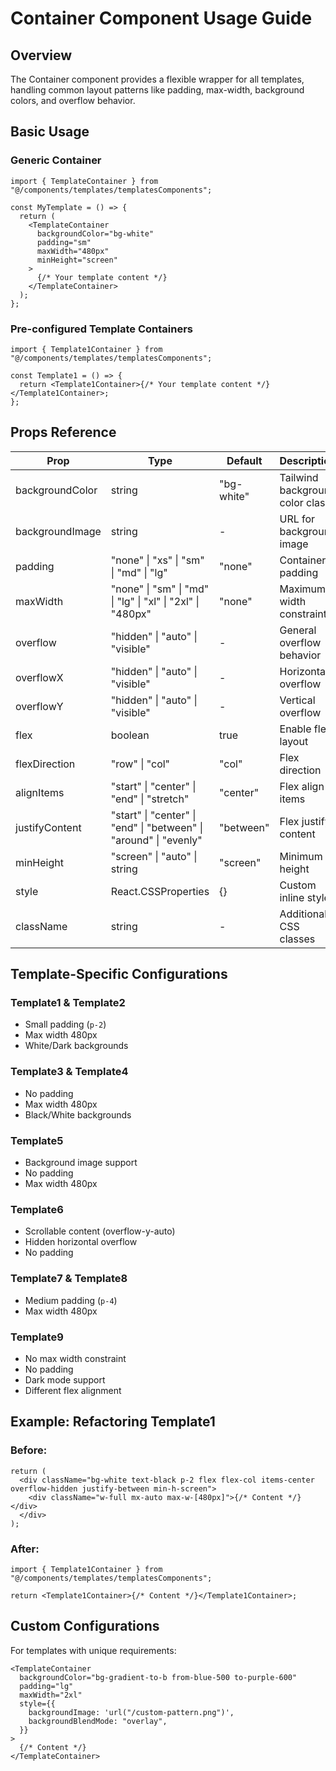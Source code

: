 # Container Component Usage Guide

## Overview

The Container component provides a flexible wrapper for all templates, handling common layout patterns like padding, max-width, background colors, and overflow behavior.

## Basic Usage

### Generic Container

```tsx
import { TemplateContainer } from "@/components/templates/templatesComponents";

const MyTemplate = () => {
  return (
    <TemplateContainer
      backgroundColor="bg-white"
      padding="sm"
      maxWidth="480px"
      minHeight="screen"
    >
      {/* Your template content */}
    </TemplateContainer>
  );
};
```

### Pre-configured Template Containers

```tsx
import { Template1Container } from "@/components/templates/templatesComponents";

const Template1 = () => {
  return <Template1Container>{/* Your template content */}</Template1Container>;
};
```

## Props Reference

| Prop            | Type                                                              | Default    | Description                     |
| --------------- | ----------------------------------------------------------------- | ---------- | ------------------------------- |
| backgroundColor | string                                                            | "bg-white" | Tailwind background color class |
| backgroundImage | string                                                            | -          | URL for background image        |
| padding         | "none" \| "xs" \| "sm" \| "md" \| "lg"                            | "none"     | Container padding               |
| maxWidth        | "none" \| "sm" \| "md" \| "lg" \| "xl" \| "2xl" \| "480px"        | "none"     | Maximum width constraint        |
| overflow        | "hidden" \| "auto" \| "visible"                                   | -          | General overflow behavior       |
| overflowX       | "hidden" \| "auto" \| "visible"                                   | -          | Horizontal overflow             |
| overflowY       | "hidden" \| "auto" \| "visible"                                   | -          | Vertical overflow               |
| flex            | boolean                                                           | true       | Enable flex layout              |
| flexDirection   | "row" \| "col"                                                    | "col"      | Flex direction                  |
| alignItems      | "start" \| "center" \| "end" \| "stretch"                         | "center"   | Flex align items                |
| justifyContent  | "start" \| "center" \| "end" \| "between" \| "around" \| "evenly" | "between"  | Flex justify content            |
| minHeight       | "screen" \| "auto" \| string                                      | "screen"   | Minimum height                  |
| style           | React.CSSProperties                                               | {}         | Custom inline styles            |
| className       | string                                                            | -          | Additional CSS classes          |

## Template-Specific Configurations

### Template1 & Template2

- Small padding (`p-2`)
- Max width 480px
- White/Dark backgrounds

### Template3 & Template4

- No padding
- Max width 480px
- Black/White backgrounds

### Template5

- Background image support
- No padding
- Max width 480px

### Template6

- Scrollable content (overflow-y-auto)
- Hidden horizontal overflow
- No padding

### Template7 & Template8

- Medium padding (`p-4`)
- Max width 480px

### Template9

- No max width constraint
- No padding
- Dark mode support
- Different flex alignment

## Example: Refactoring Template1

### Before:

```tsx
return (
  <div className="bg-white text-black p-2 flex flex-col items-center overflow-hidden justify-between min-h-screen">
    <div className="w-full mx-auto max-w-[480px]">{/* Content */}</div>
  </div>
);
```

### After:

```tsx
import { Template1Container } from "@/components/templates/templatesComponents";

return <Template1Container>{/* Content */}</Template1Container>;
```

## Custom Configurations

For templates with unique requirements:

```tsx
<TemplateContainer
  backgroundColor="bg-gradient-to-b from-blue-500 to-purple-600"
  padding="lg"
  maxWidth="2xl"
  style={{
    backgroundImage: 'url("/custom-pattern.png")',
    backgroundBlendMode: "overlay",
  }}
>
  {/* Content */}
</TemplateContainer>
```
